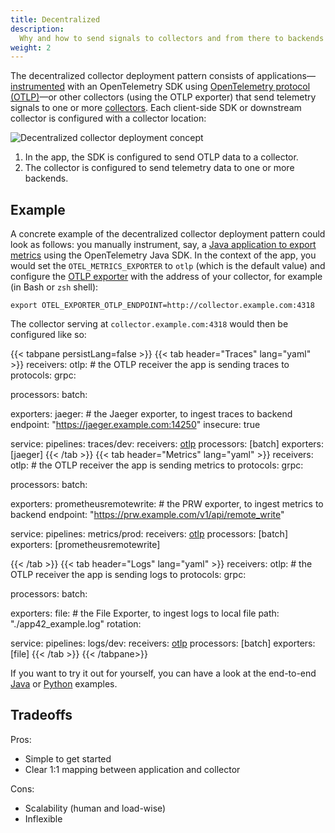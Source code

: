 ```yaml
---
title: Decentralized
description:
  Why and how to send signals to collectors and from there to backends
weight: 2
---
```


The decentralized collector deployment pattern consists of
applications—[instrumented][instrumentation] with an OpenTelemetry SDK using
[OpenTelemetry protocol (OTLP)][otlp]—or other collectors (using the OTLP
exporter) that send telemetry signals to one or more [collectors][collector].
Each client-side SDK or downstream collector is configured with a collector
location:

![Decentralized collector deployment concept](../../img/decentralized-sdk.svg)

1. In the app, the SDK is configured to send OTLP data to a collector.
1. The collector is configured to send telemetry data to one or more backends.

## Example

A concrete example of the decentralized collector deployment pattern could look
as follows: you manually instrument, say, a [Java application to export
metrics][instrument-java-metrics] using the OpenTelemetry Java SDK. In the
context of the app, you would set the `OTEL_METRICS_EXPORTER` to `otlp` (which
is the default value) and configure the [OTLP exporter][otlp-exporter] with the
address of your collector, for example (in Bash or `zsh` shell):

```
export OTEL_EXPORTER_OTLP_ENDPOINT=http://collector.example.com:4318
```

The collector serving at `collector.example.com:4318` would then be configured
like so:

<!-- prettier-ignore-start -->
{{< tabpane persistLang=false >}}
  {{< tab header="Traces" lang="yaml" >}}
receivers:
  otlp: # the OTLP receiver the app is sending traces to
    protocols:
      grpc:

processors:
  batch:

exporters:
  jaeger: # the Jaeger exporter, to ingest traces to backend
    endpoint: "https://jaeger.example.com:14250"
    insecure: true

service:
  pipelines:
    traces/dev:
      receivers: [otlp]
      processors: [batch]
      exporters: [jaeger]
  {{< /tab >}}
  {{< tab header="Metrics" lang="yaml" >}}
receivers:
  otlp: # the OTLP receiver the app is sending metrics to
    protocols:
      grpc:

processors:
  batch:

exporters:
  prometheusremotewrite: # the PRW exporter, to ingest metrics to backend
    endpoint: "https://prw.example.com/v1/api/remote_write"

service:
  pipelines:
    metrics/prod:
      receivers: [otlp]
      processors: [batch]
      exporters: [prometheusremotewrite]

  {{< /tab >}}
  {{< tab header="Logs" lang="yaml" >}}
receivers:
  otlp: # the OTLP receiver the app is sending logs to
    protocols:
      grpc:

processors:
  batch:

exporters:
  file: # the File Exporter, to ingest logs to local file 
    path: "./app42_example.log"
    rotation:

service:
  pipelines:
    logs/dev:
      receivers: [otlp]
      processors: [batch]
      exporters: [file]
  {{< /tab >}}
{{< /tabpane>}}
<!-- prettier-ignore-end -->

If you want to try it out for yourself, you can have a look at the end-to-end
[Java][java-otlp-example] or [Python][py-otlp-example] examples.

## Tradeoffs

Pros:

- Simple to get started
- Clear 1:1 mapping between application and collector

Cons:

- Scalability (human and load-wise)
- Inflexible

[instrumentation]: /docs/instrumentation/
[otlp]: /docs/reference/specification/protocol/
[collector]: /docs/collector/
[instrument-java-metrics]: /docs/instrumentation/java/manual/#metrics
[otlp-exporter]: /docs/reference/specification/protocol/exporter/
[java-otlp-example]:
  https://github.com/open-telemetry/opentelemetry-java-docs/tree/main/otlp
[py-otlp-example]:
  https://opentelemetry-python.readthedocs.io/en/stable/examples/metrics/instruments/README.html
[lb-exporter]:
  https://github.com/open-telemetry/opentelemetry-collector-contrib/tree/main/exporter/loadbalancingexporter
[spanmetrics-processor]:
  https://github.com/open-telemetry/opentelemetry-collector-contrib/tree/main/processor/spanmetricsprocessor

